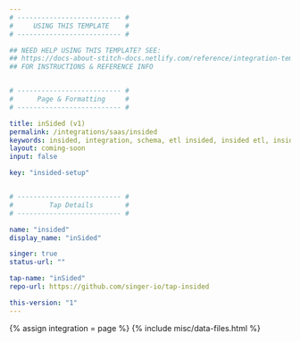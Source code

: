 ```yaml
---
# -------------------------- #
#     USING THIS TEMPLATE    #
# -------------------------- #

## NEED HELP USING THIS TEMPLATE? SEE:
## https://docs-about-stitch-docs.netlify.com/reference/integration-templates/saas/
## FOR INSTRUCTIONS & REFERENCE INFO


# -------------------------- #
#      Page & Formatting     #
# -------------------------- #

title: inSided (v1)
permalink: /integrations/saas/insided
keywords: insided, integration, schema, etl insided, insided etl, insided schema
layout: coming-soon
input: false

key: "insided-setup"


# -------------------------- #
#         Tap Details        #
# -------------------------- #

name: "insided"
display_name: "inSided"

singer: true
status-url: ""

tap-name: "inSided"
repo-url: https://github.com/singer-io/tap-insided

this-version: "1"
---
```

{% assign integration = page %}
{% include misc/data-files.html %}